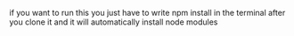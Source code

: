  if you want to run this you just have to write npm install in the terminal after you clone it and it will automatically install node modules

